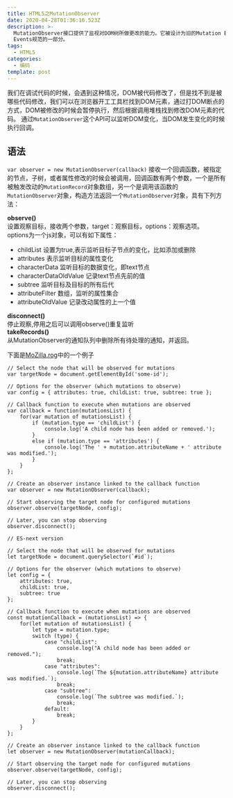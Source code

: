 ```yaml
---
title: HTML5之MutationObserver
date: 2020-04-28T01:36:16.523Z
description: >-
  MutationObserver接口提供了监视对DOM树所做更改的能力。它被设计为旧的Mutation Events功能的替代品，该功能是DOM3
  Events规范的一部分。
tags:
  - HTML5
categories:
  - 编码
template: post
---
```

我们在调试代码的时候，会遇到这种情况，DOM被代码修改了，但是找不到是被哪些代码修改，我们可以在浏览器开工工具栏找到DOM元素，通过打DOM断点的方式，DOM被修改的时候会暂停执行，然后根据调用堆栈找到修改DOM元素的代码。
通过`MutationObserver`这个API可以监听DOM变化，当DOM发生变化的时候执行回调。

## 语法
`var observer = new MutationObserver(callback)`
接收一个回调函数，被指定的节点，子树，或者属性修改的时候会被调用，回调函数有两个参数，一个是所有被触发改动的`MutationRecord`对象数组，另一个是调用该函数的`MutationObserver`对象，构造方法返回一个`MutationObserver`对象，具有下列方法：  

**observe()**  
设置观察目标，接收两个参数，target：观察目标，options：观察选项。 options为一个js对象，可以有如下属性：
* childList 设置为true,表示监听目标子节点的变化，比如添加或删除
* attributes 表示监听目标的属性变化
* characterData 监听目标的数据变化，即text节点
* characterDataOldValue 记录text节点先前的值
* subtree 监听目标及目标的所有后代
* attributeFilter 数组，监听的属性集合
* attributeOldValue 记录改动属性的上一个值

**disconnect()**  
停止观察,停用之后可以调用observe()重复监听  
**takeRecords()**  
从MutationObserver的通知队列中删除所有待处理的通知，并返回。



下面是[MoZilla.rog](https://developer.mozilla.org/zh-CN/docs/Web/API/MutationObserver)中的一个例子
```
// Select the node that will be observed for mutations
var targetNode = document.getElementById('some-id');

// Options for the observer (which mutations to observe)
var config = { attributes: true, childList: true, subtree: true };

// Callback function to execute when mutations are observed
var callback = function(mutationsList) {
    for(var mutation of mutationsList) {
        if (mutation.type == 'childList') {
            console.log('A child node has been added or removed.');
        }
        else if (mutation.type == 'attributes') {
            console.log('The ' + mutation.attributeName + ' attribute was modified.');
        }
    }
};

// Create an observer instance linked to the callback function
var observer = new MutationObserver(callback);

// Start observing the target node for configured mutations
observer.observe(targetNode, config);

// Later, you can stop observing
observer.disconnect();

// ES-next version

// Select the node that will be observed for mutations
let targetNode = document.querySelector(`#id`);

// Options for the observer (which mutations to observe)
let config = {
    attributes: true,
    childList: true,
    subtree: true
};

// Callback function to execute when mutations are observed
const mutationCallback = (mutationsList) => {
    for(let mutation of mutationsList) {
        let type = mutation.type;
        switch (type) {
            case "childList":
                console.log("A child node has been added or removed.");
                break;
            case "attributes":
                console.log(`The ${mutation.attributeName} attribute was modified.`);
                break;
            case "subtree":
                console.log(`The subtree was modified.`);
                break;
            default:
                break;
        }
    }
};

// Create an observer instance linked to the callback function
let observer = new MutationObserver(mutationCallback);

// Start observing the target node for configured mutations
observer.observe(targetNode, config);

// Later, you can stop observing
observer.disconnect();


```


